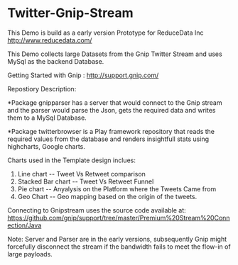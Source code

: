 Twitter-Gnip-Stream
===================

This Demo is build as a early version Prototype for ReduceData Inc http://www.reducedata.com/

This Demo collects large Datasets from the Gnip Twitter Stream and uses MySql as the backend Database.

Getting Started with Gnip : http://support.gnip.com/

Repostiory Description:

*Package gnipparser has a server that would connect to the Gnip stream and the parser would parse the Json, gets the required data and writes them to a  MySql Database.

*Package twitterbrowser is a Play framework repository that reads the required values from the database and renders insightfull stats using highcharts, Google charts. 

Charts used in the Template design inclues:
1) Line chart -- Tweet Vs Retweet comparison
2) Stacked Bar chart -- Tweet Vs Retweet Funnel
3) Pie chart -- Anyalysis on the Platform where the Tweets Came from
4) Geo Chart -- Geo mapping based on the origin of the tweets.

Connecting to Gnipstream uses the source code available at: https://github.com/gnip/support/tree/master/Premium%20Stream%20Connection/Java

Note:  Server and Parser are in the early versions, subsequently Gnip might forcefully disconnect the stream if the bandwidth fails to meet the flow-in of large payloads.

